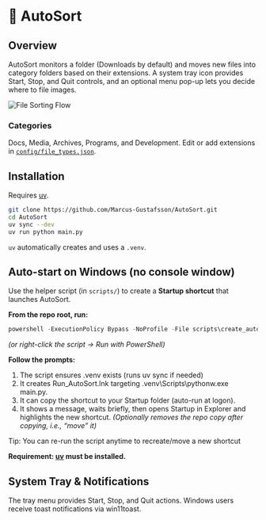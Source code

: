 # 📂 AutoSort

## Overview
AutoSort monitors a folder (Downloads by default) and moves new files into category folders based on their extensions. A system tray icon provides Start, Stop, and Quit controls, and an optional menu pop-up lets you decide where to file images.

![File Sorting Flow](Flow_chart_AutoSorter.gif)

### Categories
Docs, Media, Archives, Programs, and Development. Edit or add extensions in [`config/file_types.json`](config/file_types.json).

## Installation
Requires [uv](https://docs.astral.sh/uv/install).
```sh
git clone https://github.com/Marcus-Gustafsson/AutoSort.git
cd AutoSort
uv sync --dev
uv run python main.py
```
`uv` automatically creates and uses a `.venv`.

## Auto-start on Windows (no console window)

Use the helper script (in `scripts/`) to create a **Startup shortcut** that launches AutoSort.

**From the repo root, run:**
```powershell
powershell -ExecutionPolicy Bypass -NoProfile -File scripts\create_autosort_shortcut.ps1
```
*(or right-click the script → Run with PowerShell)*

**Follow the prompts:**
1. The script ensures .venv exists (runs uv sync if needed)
2. It creates Run_AutoSort.lnk targeting .venv\Scripts\pythonw.exe main.py.
3. It can copy the shortcut to your Startup folder (auto-run at logon).
4. It shows a message, waits briefly, then opens Startup in Explorer and highlights the new shortcut.
_(Optionally removes the repo copy after copying, i.e., “move” it)_

Tip: You can re-run the script anytime to recreate/move a new shortcut

**Requirement: [uv](https://docs.astral.sh/uv/install) must be installed.**

## System Tray & Notifications
The tray menu provides Start, Stop, and Quit actions. Windows users receive toast notifications via win11toast.
